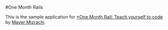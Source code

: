 #One Month Rails

This is the sample application for
[*One Month Rail: Teach yourself to code](http://onemonthrails.com)
by [Mayer Mizrachi](http://hash.me)